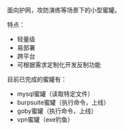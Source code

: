面向护网，攻防演练等场景下的小型蜜罐。

特点：

- 轻量级
- 易部署
- 跨平台
- 可根据需求定制化开发反制功能

目前已完成的蜜罐有：

- mysql蜜罐（读取特定文件）
- burpsuite蜜罐（执行命令，上线）
- goby蜜罐（执行命令，上线）
- vpn蜜罐（exe钓鱼）

